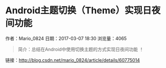 # Android主题切换（Theme）实现日夜间功能
作者：Mario_0824
日期：2017-03-07 18:30
浏览量：4065
> 简介：总结在Android中使用切换主题的方式实现日夜间功能 ！

 链接：http://blog.csdn.net/mario_0824/article/details/60775014

